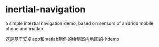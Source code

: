 # inertial-navigation
a simple intertial navigation demo, based on sensors of andriod mobile phone and matlab

这是基于安卓app和matlab制作的绘制室内地图的小demo
